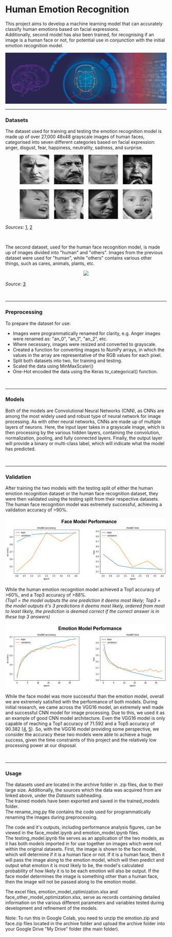# Human Emotion Recognition  
  
This project aims to develop a machine learning model that can accurately classify human emotions based on facial expressions.  
Additionally, second model has also been trained, for recognising if an image is a human face or not, for potential use in conjunction with the initial emotion recognition model.  
  
<img src="images/emotion_ML.jpg"/>
  
</br>  
  
------------------------  
  
### Datasets
The dataset used for training and testing the emotion recognition model is made up of over 27,000 48x48 grayscale images of human faces, categorised into seven different categories based on facial expression: anger, disgust, fear, happiness, neutrality, sadness, and surprise.  
  
<p align="center">
  <img src="images/emotion_faces.png" height="200"/>
</p>  

*Sources*: [1](https://www.kaggle.com/datasets/sudarshanvaidya/random-images-for-face-emotion-recognition), [2](https://www.kaggle.com/datasets/jonathanoheix/face-expression-recognition-dataset)  
  
</br>  
  
The second dataset, used for the human face recognition model, is made up of images divided into "human" and "others". Images from the previous dataset were used for "human", while "others" contains various other things, such as cares, animals, plants, etc.  
  
<p align="center">
  <img src="images/other.png" height="200"/>
</p>  

*Source*: [3](https://www.kaggle.com/datasets/prasunroy/natural-images)  
  
</br>  
  
---------------------  
  
### Preprocessing  
To prepare the dataset for use:  
- Images were programmatically renamed for clarity, e.g. Anger images were renamed as: "an_0", "an_1", "an_2", etc.  
- Where necessary, images were resized and converted to grayscale.  
- Created a function for converting images to NumPy arrays, in which the values in the array are representative of the RGB values for each pixel.  
- Split both datasets into two, for training and testing.  
- Scaled the data using MinMaxScaler()
- One-Hot encoded the data using the Keras to_categorical() function.  
  
</br>  
  
--------------
  
### Models  
Both of the models are Convolutional Neural Networks (CNN), as CNNs are among the most widely used and robust type of neural network for image processing. As with other neural networks, CNNs are made up of multiple layers of neurons. Here, the input layer takes in a grayscale image, which is then processing by the various hidden layers, containing the convolution, normalization, pooling, and fully connected layers. Finally, the output layer will provide a binary or multi-class label, which will indicate what the model has predicted.  
  
</br>  
  
-----------------
  
### Validation
After training the two models with the testing split of either the human emotion recognition dataset or the human face recognition dataset, they were then validated using the testing split from their respective datasets.  
The human face recognition model was extremely successful, achieving a validation accuracy of >90%.  
  
<p align="center">
  <img src="images/face_performance.png" height="200"/>
</p> 
  
While the human emotion recognition model achieved a Top1 accuracy of >60%, and a Top3 accuracy of >88%.  
*(Top1 = the model outputs the one prediction it deems most likely; Top3 = the model outputs it's 3 predictions it deems most likely, ordered from most to least likely, the prediction is deemed correct if the correct answer is in these top 3 answers)*  
  
<p align="center">
  <img src="images/emotion_performance.png" height="200"/>
</p> 
  
While the face model was more successful than the emotion model, overall we are extremely satisfied with the performance of both models. During initial research, we came across the VGG16 model, an extremely well made and successful CNN model for image processing. Due to this, we used it as an example of good CNN model architecture. Even the VGG16 model is only capable of reaching a Top1 accuracy of 71.592 and a Top5 accuracy of 90.382 ([4](https://pytorch.org/vision/main/models/generated/torchvision.models.vgg16.html), [5](https://github.com/ashushekar/VGG16)). So, with the VGG16 model providing some perspective, we consider the accuracy these two models were able to achieve a huge success, given the time constraints of this project and the relatively low processing power at our disposal.  
  
</br>  
  
---------------------
  
### Usage
The datasets used are located in the archive folder in .zip files, due to their large size. Additionally, the sources which the data was acquired from are linked above, under the *Datasets* subheading.  
The trained models have been exported and saved in the trained_models folder.  
The rename_img.py file contains the code used for programmatically renaming the images during preprocessing.  
  
The code and it's outputs, including performance analysis figures, can be viewed in the face_model.ipynb and emotion_model.ipynb files.  
The testing_model.ipynb file serves as an application of the two models, as it has both models imported in for use together on images which were not within the original datasets. First, the image is shown to the face model, which will determine if it is a human face or not. If it is a human face, then it will pass the image along to the emotion model, which will then predict and output what emotion it is most likely to be, the model's calculated probability of how likely it is to be each emotion will also be output. If the face model determines the image is something other than a human face, then the image will not be passed along to the emotion model.  
  
The excel files, emotion_model_optimization.xlsx and face_other_model_optimization.xlsx, serve as records containing detailed information on the various different parameters and variables tested during development and refinement of the models.  
  
Note: To run this in Google Colab, you need to unzip the emotion.zip and face.zip files located in the archive folder and upload the archive folder into your Google Drive "My Drive" folder (the main folder).  
